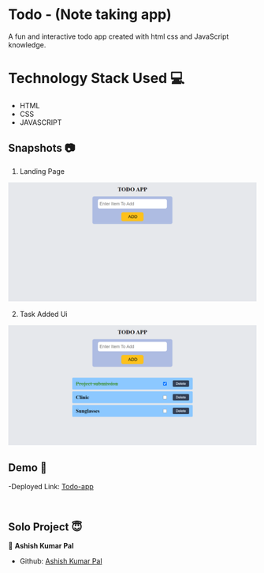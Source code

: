 # Todo - (Note taking app)

<p>A fun and interactive todo app created with html css and JavaScript knowledge. </p>
  
  
  
  # Technology Stack Used 💻
- HTML
- CSS
- JAVASCRIPT


## Snapshots 📷

1. Landing Page 

![Header](https://github.com/Ashishpal438/Todo/blob/main/todo/Images/landing.png)

2. Task Added Ui

![Header](https://github.com/Ashishpal438/Todo/blob/main/todo/Images/task-added.png)
  

## Demo 🎥

-Deployed Link: [Todo-app](https://tic-tac-toe-liard-chi.vercel.app/)


<br/>

## Solo Project 😇

👤 **Ashish Kumar Pal**

- Github: [Ashish Kumar Pal](https://github.com/Ashishpal438)

